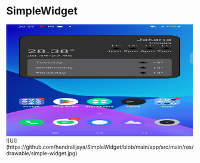 ﻿# SimpleWidget
 <img src="https://github.com/hendralijaya/SimpleWidget/blob/main/app/src/main/res/drawable/simple-widget.jpg" width="500" height="300">
![UI](https://github.com/hendralijaya/SimpleWidget/blob/main/app/src/main/res/drawable/simple-widget.jpg)
